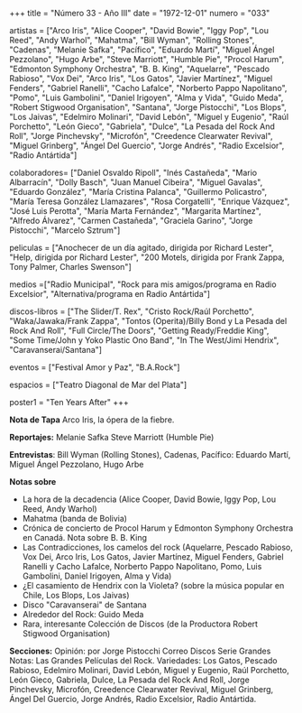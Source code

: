 +++
title = "Número 33 - Año III"
date = "1972-12-01"
numero = "033"

artistas = ["Arco Iris", "Alice Cooper", "David Bowie", "Iggy Pop", "Lou Reed", "Andy Warhol", "Mahatma", "Bill Wyman", "Rolling Stones", "Cadenas", "Melanie Safka", "Pacífico", "Eduardo Martí", "Miguel Ángel Pezzolano", "Hugo Arbe", "Steve Marriott", "Humble Pie", "Procol Harum", "Edmonton Symphony Orchestra", "B. B. King", "Aquelarre", "Pescado Rabioso", "Vox Dei", "Arco Iris", "Los Gatos", "Javier Martínez", "Miguel Fenders", "Gabriel Ranelli", "Cacho Lafalce", "Norberto Pappo Napolitano", "Pomo", "Luis Gambolini", "Daniel Irigoyen", "Alma y Vida", "Guido Meda", "Robert Stigwood Organisation", "Santana", "Jorge Pistocchi", "Los Blops", "Los Jaivas", "Edelmiro Molinari", "David Lebón", "Miguel y Eugenio", "Raúl Porchetto", "León Gieco", "Gabriela", "Dulce", "La Pesada del Rock And Roll", "Jorge Pinchevsky", "Microfón", "Creedence Clearwater Revival", "Miguel Grinberg", "Ángel Del Guercio", "Jorge Andrés", "Radio Excelsior", "Radio Antártida"]

colaboradores= ["Daniel Osvaldo Ripoll", "Inés Castañeda", "Mario Albarracín", "Dolly Basch", "Juan Manuel Cibeira", "Miguel Gavalas", "Eduardo González", "María Cristina Palanca", "Guillermo Policastro", "María Teresa González Llamazares", "Rosa Corgatelli", "Enrique Vázquez", "José Luis Perotta", "María Marta Fernández", "Margarita Martínez", "Alfredo Álvarez", "Carmen Castañeda", "Graciela Garino", "Jorge Pistocchi", "Marcelo Sztrum"]

peliculas = ["Anochecer de un día agitado, dirigida por Richard Lester", "Help, dirigida por Richard Lester", "200 Motels, dirigida por Frank Zappa, Tony Palmer, Charles Swenson"]

medios =["Radio Municipal", "Rock para mis amigos/programa en Radio Excelsior", "Alternativa/programa en Radio Antártida"]

discos-libros = ["The Slider/T. Rex", "Cristo Rock/Raúl Porchetto", "Waka/Jawaka/Frank Zappa", "Tontos (Operita)/Billy Bond y La Pesada del Rock And Roll", "Full Circle/The Doors", "Getting Ready/Freddie King", "Some Time/John y Yoko Plastic Ono Band", "In The West/Jimi Hendrix", "Caravanserai/Santana"]

eventos = ["Festival Amor y Paz", "B.A.Rock"]

espacios = ["Teatro Diagonal de Mar del Plata"]

poster1 = "Ten Years After"
+++

**Nota de Tapa**
Arco Iris, la ópera de la fiebre. 

**Reportajes:**
Melanie Safka
Steve Marriott (Humble Pie)

**Entrevistas**:
Bill Wyman (Rolling Stones), Cadenas, Pacífico: Eduardo Martí, Miguel Ángel Pezzolano, Hugo Arbe

**Notas sobre**
- La hora de la decadencia (Alice Cooper, David Bowie, Iggy Pop, Lou Reed, Andy Warhol)
- Mahatma (banda de Bolivia)
- Crónica de concierto de Procol Harum y Edmonton Symphony Orchestra en Canadá. Nota sobre B. B. King
- Las Contradicciones, los camelos del rock (Aquelarre, Pescado Rabioso, Vox Dei, Arco Iris, Los Gatos, Javier Martínez, Miguel Fenders, Gabriel Ranelli y Cacho Lafalce, Norberto Pappo Napolitano, Pomo, Luis Gambolini, Daniel Irigoyen, Alma y Vida)
- ¿El casamiento de Hendrix con la Violeta? (sobre la música popular en Chile, Los Blops, Los Jaivas)
- Disco "Caravanserai" de Santana
- Alrededor del Rock: Guido Meda
- Rara, interesante Colección de Discos (de la Productora Robert Stigwood Organisation)

**Secciones:**
Opinión: por Jorge Pistocchi
Correo
Discos
Serie Grandes Notas: Las Grandes Películas del Rock. 
Variedades: Los Gatos, Pescado Rabioso, Edelmiro Molinari, David Lebón, Miguel y Eugenio, Raúl Porchetto, León Gieco, Gabriela, Dulce, La Pesada del Rock And Roll, Jorge Pinchevsky, Microfón, Creedence Clearwater Revival, Miguel Grinberg, Ángel Del Guercio, Jorge Andrés, Radio Excelsior, Radio Antártida.
